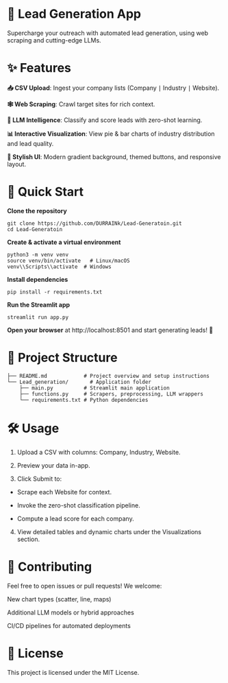 # **🚀 Lead Generation App**

Supercharge your outreach with automated lead generation, using web scraping and cutting-edge LLMs.

  

# ✨ Features

**📥 CSV Upload**: Ingest your company lists (Company ∣ Industry ∣ Website).

**🕸️ Web Scraping**: Crawl target sites for rich context.

**🤖 LLM Intelligence**: Classify and score leads with zero-shot learning.

**📊 Interactive Visualization**: View pie & bar charts of industry distribution and lead quality.

**🎨 Stylish UI**: Modern gradient background, themed buttons, and responsive layout.

# 🚀 Quick Start

**Clone the repository**

    git clone https://github.com/DURRAINk/Lead-Generatoin.git
    cd Lead-Generatoin

**Create & activate a virtual environment**

    python3 -m venv venv
    source venv/bin/activate   # Linux/macOS
    venv\\Scripts\\activate  # Windows

**Install dependencies**

    pip install -r requirements.txt

**Run the Streamlit app**

    streamlit run app.py

**Open your browser** at http://localhost:8501 and start generating leads! 🙌

# 📁 Project Structure

    ├── README.md            # Project overview and setup instructions
    └── Lead_generation/       # Application folder
        ├── main.py          # Streamlit main application        
        ├── functions.py     # Scrapers, preprocessing, LLM wrappers    
        └── requirements.txt # Python dependencies


# 🛠️ Usage

1. Upload a CSV with columns: Company, Industry, Website. 

2. Preview your data in-app.

3. Click Submit to:

* Scrape each Website for context.

* Invoke the zero-shot classification pipeline.

* Compute a lead score for each company.

4. View detailed tables and dynamic charts under the Visualizations section.

# 🤝 Contributing

Feel free to open issues or pull requests! We welcome:

New chart types (scatter, line, maps)

Additional LLM models or hybrid approaches

CI/CD pipelines for automated deployments

# 📝 License

This project is licensed under the MIT License.


